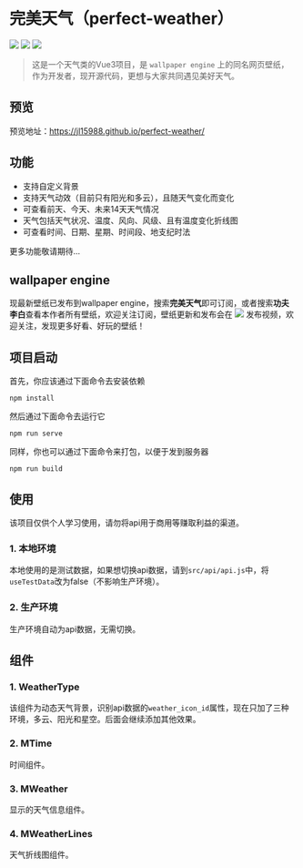 # 完美天气（perfect-weather）

![](https://img.shields.io/badge/github-jl15988-000000?logo=github&link=https://github.com/jl15988) ![](https://img.shields.io/badge/github-perfect--weather-000000?logo=github&link=https://github.com/jl15988/perfect-weather) [![](https://img.shields.io/badge/bilibili-%E4%BC%9A%E5%8A%9F%E5%A4%AB%E7%9A%84%E6%9D%8E%E7%99%BD-fb7299?logo=bilibili&link=https%3A%2F%2Fspace.bilibili.com%2F394641202)](https://space.bilibili.com/394641202)
> 这是一个天气类的Vue3项目，是 `wallpaper engine` 上的同名网页壁纸，作为开发者，现开源代码，更想与大家共同遇见美好天气。


## 预览
预览地址：https://jl15988.github.io/perfect-weather/

## 功能
- 支持自定义背景
- 支持天气动效（目前只有阳光和多云），且随天气变化而变化
- 可查看前天、今天、未来14天天气情况
- 天气包括天气状况、温度、风向、风级、且有温度变化折线图
- 可查看时间、日期、星期、时间段、地支纪时法

更多功能敬请期待...

## wallpaper engine
现最新壁纸已发布到wallpaper engine，搜索**完美天气**即可订阅，或者搜索**功夫李白**查看本作者所有壁纸，欢迎关注订阅，壁纸更新和发布会在 [![](https://img.shields.io/badge/dynamic/json?color=fb7299&label=bilibili&logo=bilibili&query=%24.data.totalSubs&suffix=%20fans&url=https%3A%2F%2Fapi.spencerwoo.com%2Fsubstats%2F%3Fsource%3Dbilibili%26queryKey%3D394641202)](https://space.bilibili.com/394641202) 发布视频，欢迎关注，发现更多好看、好玩的壁纸！

## 项目启动
首先，你应该通过下面命令去安装依赖
```shell
npm install
```

然后通过下面命令去运行它
```shell
npm run serve
```

同样，你也可以通过下面命令来打包，以便于发到服务器
```shell
npm run build
```

## 使用
该项目仅供个人学习使用，请勿将api用于商用等赚取利益的渠道。

### 1. 本地环境
本地使用的是测试数据，如果想切换api数据，请到`src/api/api.js`中，将`useTestData`改为false（不影响生产环境）。

### 2. 生产环境
生产环境自动为api数据，无需切换。

## 组件

### 1. WeatherType
该组件为动态天气背景，识别api数据的`weather_icon_id`属性，现在只加了三种环境，多云、阳光和星空。后面会继续添加其他效果。

### 2. MTime
时间组件。

### 3. MWeather
显示的天气信息组件。

### 4. MWeatherLines
天气折线图组件。